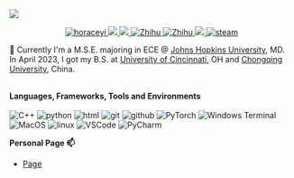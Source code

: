 <img src="https://github.com/horaceyi/horaceyi/images/HoraceYee.png"> 
<p align="center">
<a href="https://github.com/horaceyi">
<img src="https://komarev.com/ghpvc/?username=horaceyi&style=flat-square" alt="horaceyi" />
</a>
 <a href="mailto:horaceyi@outlook.com">
<img src="https://img.shields.io/badge/-horaceyi@outlook.com-0072C6?style=flat-square&logo=microsoft-outlook&logoColor=white&link=mailto:horaceyi@outlook.com">
</a>
</a>
 <a href="mailto:hongrui.yee@gmail.com">
 <img src="https://img.shields.io/badge/-hongrui.yee@gmail.com-c14438?style=flat-square&logo=Gmail&logoColor=white&link=mailto:hongrui.yee@gmail.com">
</a>
 <a>
  <a href="https://www.zhihu.com/people/horaceyi" target="_blank">
    <img src="https://img.shields.io/badge/知乎-Horace-0079FF.svg?style=flat-square&logo=zhihu&logoColor=white" alt="Zhihu">
  </a>
    <a href="https://www.linkedin.com/in/horaceyi/" target="_blank">
    <img src="https://img.shields.io/badge/LinkedIn-Hongrui Yi-0079FF.svg?style=flat-square&logo=linkedin&logoColor=white" alt="Zhihu">
  </a>
  <a href="https://github.com/horaceyi">
 <img src="https://img.shields.io/badge/-SW249535691301-E60012?style=flat-square&logo=Nintendo-Switch&logoColor=FFFFFF">
</a>
 <a>
  <a href="https://steamcommunity.com/id/horaceyi/"> 
 <img src="https://img.shields.io/badge/@Horace-1DA1F2?style=flat-square&logo=Steam&logoColor=black" alt="steam"/>
  </a>
</p>

🌱 Currently I'm a M.S.E. majoring in ECE @ [Johns Hopkins University](https://www.jhu.edu/), MD. In April 2023, I got my B.S. at [University of Cincinnati](https://www.ec.edu), OH and [Chongqing University](https://english.cqu.edu.cn), China. 

<p>
</br><strong>Languages, Frameworks, Tools and Environments</strong></br></br>
<img alt="C++" src="https://img.shields.io/badge/-C++-525288?style=flat-square&logo=c%2B%2B&logoColor=white" />
<img alt="python" src="https://img.shields.io/badge/-Python-74787a?style=flat-square&logo=python&logoColor=white" />
<img alt="html" src="https://img.shields.io/badge/-html-d2d97a?style=flat-square&logo=html5&logoColor=white" />

<img alt="git" src="https://img.shields.io/badge/-Git-5c2223?style=flat-square&logo=git&logoColor=white" />
<img alt="github" src="https://img.shields.io/badge/-GitHub-d13c74?style=flat-square&logo=github&logoColor=white" />
<img alt="PyTorch" src="https://img.shields.io/badge/-PyTorch-94567a?style=flat-square&logo=PyTorch&logoColor=white" />
<img alt="Windows Terminal" src="https://img.shields.io/badge/-Terminal-36292f?style=flat-square&logo=Windows Terminal&logoColor=white" />


<img alt="MacOS" src="https://img.shields.io/badge/-MacOS-4e94a7?style=flat-square&logo=macos&logoColor=white" />
<img alt="linux" src="https://img.shields.io/badge/-Linux-8076a3?style=flat-square&logo=linux&logoColor=white" />
<img alt="VSCode" src="https://img.shields.io/badge/-VSCode-007ACC?style=flat-square&logo=Visual Studio Code&logoColor=white" />
<img alt="PyCharm" src="https://img.shields.io/badge/-PyCharm-b7ae8f?style=flat-square&logo=Pycharm&logoColor=white" />

</p>

<strong>Personal Page 📫</strong>
* [Page](https://horaceyi.com)
